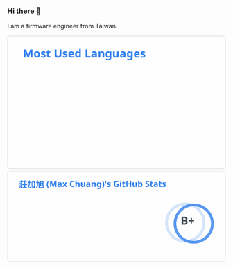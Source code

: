 ### Hi there 👋

I am a firmware engineer from Taiwan.

<picture>
  <source srcset="./assets/stats-dark-2024-09-11.svg" media="(prefers-color-scheme: dark)" />
  <source srcset="./assets/stats-light-2024-09-11.svg" media="(prefers-color-scheme: light), (prefers-color-scheme: no-preference)" />
  <img alt="madmaxieee's github stats" src="./assets/stats-light-2024-09-11.svg" />
</picture>

<br />

<picture>
  <source srcset="./assets/top-langs-dark-2024-09-11.svg" media="(prefers-color-scheme: dark)" />
  <source srcset="./assets/top-langs-light-2024-09-11.svg" media="(prefers-color-scheme: light), (prefers-color-scheme: no-preference)" />
  <img alt="madmaxieee's most used languages" src="./assets/top-langs-light-2024-09-11.svg" />
</picture>
